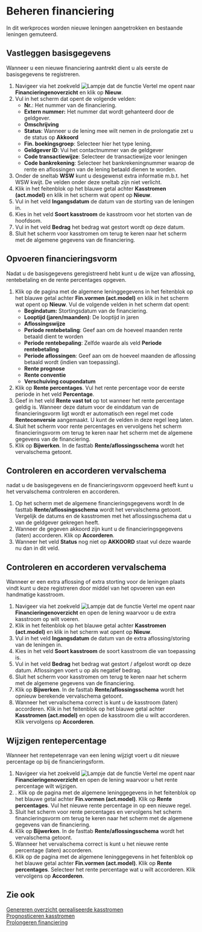 # Beheren financiering

In dit werkproces worden nieuwe leningen aangetrokken en bestaande leningen gemuteerd.

## Vastleggen basisgegevens
Wanneer u een nieuwe financiering aantrekt dient u als eerste de basisgegevens te registreren. 

1. Navigeer via het zoekveld ![Lampje dat de functie Vertel me opent](https://docs.microsoft.com/nl-NL/dynamics365/business-central/media/ui-search/search_small.png "Vertel me wat u wilt doen") naar **Financieringenoverzicht** en klik op **Nieuw**. 
2. Vul in het scherm dat opent de volgende velden:
	- **Nr.**: Het nummer van de financiering. 
	- **Extern nummer:** Het nummer dat wordt gehanteerd door de geldgever. 
	- **Omschrijving**
	- **Status**: Wanneer u de lening mee wilt nemen in de prolongatie zet u de status op **Akkoord**
	- **Fin. boekingsgroep**: Selecteer hier het type lening. 
	- **Geldgever ID**: Vul het contactnummer van de geldgever
	- **Code transactiewijze**: Selecteer de transactiewijze voor leningen
	- **Code bankrekening**: Selecteer het bankrekeningnummer waarop de rente en aflossingen van de lening betaald dienen te worden. 
3. Onder de sneltab **WSW** kunt u desgewenst extra informatie m.b.t. het WSW kwijt. De velden onder deze sneltab zijn niet verlicht. 
4. Klik in het feitenblok op het blauwe getal achter **Kasstromen (act.model)** en klik in het scherm wat opent op **Nieuw**. 
5. Vul in het veld **Ingangsdatum** de datum van de storting van de leningen in. 
6. Kies in het veld **Soort kasstroom** de kasstroom voor het storten van de hoofdsom. 
7. Vul in het veld **Bedrag** het bedrag wat gestort wordt op deze datum. 
8. Sluit het scherm voor kasstromen om terug te keren naar het scherm met de algemene gegevens van de financiering. 

## Opvoeren financieringsvorm
Nadat u de basisgegevens geregistreerd hebt kunt u de wijze van aflossing, rentebetaling en de rente percentages opgeven. 

1. Klik op de pagina met de algemene leninggegevens in het feitenblok op het blauwe getal achter **Fin.vormen (act.model)** en klik in het scherm wat opent op **Nieuw**. Vul de volgende velden in het scherm dat opent:
	- **Begindatum:** Stortingsdatum van de financiering. 
	- **Looptijd (jaren/maanden)**: De looptijd in jaren
	- **Aflossingswijze**
	- **Periode rentebetaling**: Geef aan om de hoeveel maanden rente betaald dient te worden
	- **Periode rentebepaling**: Zelfde waarde als veld **Periode rentebetaling**
	- **Periode aflossingen**: Geef aan om de hoeveel maanden de aflossing betaald wordt (indien van toepassing). 
	- **Rente prognose**
	- **Rente conventie**
	- **Verschuiving coupondatum**
2. Klik op **Rente percentages**. Vul het rente percentage voor de eerste periode in het veld **Percentage**. 
3. Geef in het veld **Rente vast tot** op tot wanneer het rente percentage geldig is. Wanneer deze datum voor de einddatum van de financieringsvorm ligt wordt er automatisch een regel met code **Renteconversie** aangemaakt. U kunt de velden in deze regel leeg laten. 
4. Sluit het scherm voor rente percentages en vervolgens het scherm financieringsvorm om terug te keren naar het scherm met de algemene gegevens van de financiering. 
5. Klik op **Bijwerken**. In de fasttab **Rente/aflossingsschema** wordt het vervalschema getoont. 

## Controleren en accorderen vervalschema
nadat u de basisgegevens en de financieringsvorm opgevoerd heeft kunt u het vervalschema controleren en accorderen. 

1. Op het scherm met de algemene financieringsgegevens wordt In de fasttab **Rente/aflossingsschema** wordt het vervalschema getoont. Vergelijk de datums en de kasstromen met het aflossingsschema dat u van de geldgever gekregen heeft. 
2. Wanneer de gegeven akkoord zijn kunt u de financieringsgegevens (laten) accorderen. Klik op **Accorderen**. 
3. Wanneer het veld **Status** nog niet op **AKKOORD** staat vul deze waarde nu dan in dit veld. 

## Controleren en accorderen vervalschema
Wanneer er een extra aflossing of extra storting voor de leningen plaats vindt kunt u deze registreren door middel van het opvoeren van een handmatige kasstroom. 

1. Navigeer via het zoekveld ![Lampje dat de functie Vertel me opent](https://docs.microsoft.com/nl-NL/dynamics365/business-central/media/ui-search/search_small.png "Vertel me wat u wilt doen") naar **Financieringenoverzicht** en open de lening waarvoor u de extra kasstroom op wilt voeren. 
2. Klik in het feitenblok op het blauwe getal achter **Kasstromen (act.model)** en klik in het scherm wat opent op **Nieuw**. 
3. Vul in het veld **Ingangsdatum** de datum van de extra aflossing/storing van de leningen in. 
4. Kies in het veld **Soort kasstroom** de soort kasstroom die van toepassing is. 
5. Vul in het veld **Bedrag** het bedrag wat gestort / afgelost wordt op deze datum. Aflossingen voert u op als negatief bedrag. 
6. Sluit het scherm voor kasstromen om terug te keren naar het scherm met de algemene gegevens van de financiering. 
7. Klik op **Bijwerken**. In de fasttab **Rente/aflossingsschema** wordt het opnieuw berekende vervalschema getoont. 
8. Wanneer het vervalschema correct is kunt u de kasstroom (laten) accorderen. Klik in het feitenblok op het blauwe getal achter **Kasstromen (act.model)** en open de kasstroom die u wilt accorderen. Klik vervolgens op **Accorderen**. 

## Wijzigen rentepercentage
Wanneer het rentepetenrage van een lening wijzigt voert u dit nieuwe percentage op bij de financieringsform. 

1. Navigeer via het zoekveld ![Lampje dat de functie Vertel me opent](https://docs.microsoft.com/nl-NL/dynamics365/business-central/media/ui-search/search_small.png "Vertel me wat u wilt doen") naar **Financieringenoverzicht** en open de lening waarvoor u het rente percentage wilt wijzigen. 
2. . Klik op de pagina met de algemene leninggegevens in het feitenblok op het blauwe getal achter **Fin.vormen (act.model)**.  Klik op **Rente percentages**. Vul het nieuwe rente percentage in op een nieuwe regel. 
3. Sluit het scherm voor rente percentages en vervolgens het scherm financieringsvorm om terug te keren naar het scherm met de algemene gegevens van de financiering. 
4. Klik op **Bijwerken**. In de fasttab **Rente/aflossingsschema** wordt het vervalschema getoont. 
5. Wanneer het vervalschema correct is kunt u het nieuwe rente percentage (laten) accorderen. 
6. Klik op de pagina met de algemene leninggegevens in het feitenblok op het blauwe getal achter **Fin.vormen (act.model)**.  Klik op **Rente percentages**. Selecteer het rente percentage wat u wilt accorderen. Klik vervolgens op **Accorderen**. 


## Zie ook

[Genereren overzicht gerealiseerde kasstromen](../genereren-overzicht-gerealiseerde-kasstromen/)  
[Prognosticeren kasstromen](../prognosticeren-kasstromen/)  
[Prolongeren financiering](../prolongeren-financiering/)
